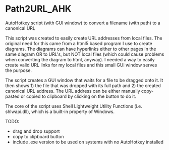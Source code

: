 # Path2URL_AHK
AutoHotkey script (with GUI window) to convert a filename (with path) to a canonical URL

This script was created to easily create URL addresses from local files. The original need for this came from a html5 based program I use to create diagrams. The diagrams can have hyperlinks either to other pages in the same diagram OR to URL's, but NOT local files (which could cause problems when converting the diagram to html, anyway). I needed a way to easily create valid URL links for my local files and this small GUI window serves the purpose.

The script creates a GUI window that waits for a file to be dragged onto it. It then shows 1) the file that was dropped with its full path and 2) the created canonical URL address. The URL address can be either manually copy-pasted or copied to clipboard by clicking on the button to do it.

The core of the script uses Shell Lightweight Utility Functions (i.e. shlwapi.dll), which is a built-in property of Windows. 

TODO:
* drag and drop support
* copy to clipboard button
* include .exe version to be used on systems with no AutoHotkey installed
